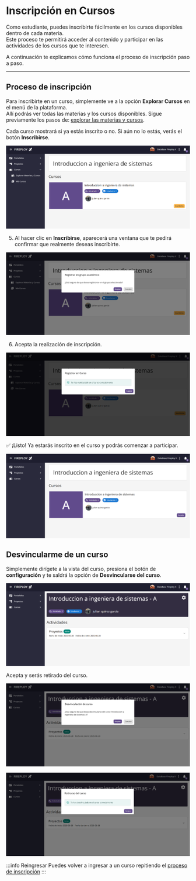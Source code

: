 # Inscripción en Cursos

Como estudiante, puedes inscribirte fácilmente en los cursos disponibles dentro de cada materia.  
Este proceso te permitirá acceder al contenido y participar en las actividades de los cursos que te interesen.

A continuación te explicamos cómo funciona el proceso de inscripción paso a paso.

---

## Proceso de inscripción

Para inscribirte en un curso, simplemente ve a la opción **Explorar Cursos** en el menú de la plataforma.  
Allí podrás ver todas las materias y los cursos disponibles. Sigue previamente los pasos de: [explorar las materias y cursos](../../usuario-general/materias-y-cursos/introduccion/index.md#explorar-las-materias-y-cursos).

Cada curso mostrará si ya estás inscrito o no. Si aún no lo estás, verás el botón **Inscribirse**.

![alt text](image.png)

5. Al hacer clic en **Inscribirse**, aparecerá una ventana que te pedirá confirmar que realmente deseas inscribirte.

![alt text](image-1.png)

6. Acepta la realización de inscripción.

![alt text](image-2.png)

✅ ¡Listo! Ya estarás inscrito en el curso y podrás comenzar a participar.

![alt text](image-3.png)

## Desvincularme de un curso

Simplemente dirígete a la vista del curso, presiona el botón de **configuración** y te saldrá la opción de **Desvincularse del curso**.

![alt text](image-4.png)

Acepta y serás retirado del curso.

![alt text](image-5.png)

![alt text](image-6.png)

:::info Reingresar
Puedes volver a ingresar a un curso repitiendo el [proceso de inscripción](./index.md#inscripción-en-cursos)
:::

